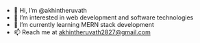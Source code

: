 - 👋 Hi, I’m @akhintheruvath
- 👀 I’m interested in web development and software technologies
- 🌱 I’m currently learning MERN stack development
- 📫 Reach me at akhintheruvath2827@gmail.com

<!---
akhintheruvath/akhintheruvath is a ✨ special ✨ repository because its `README.md` (this file) appears on your GitHub profile.
You can click the Preview link to take a look at your changes.
--->
